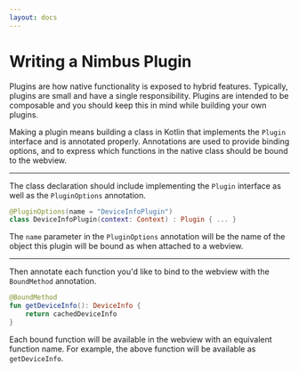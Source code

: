 ```yaml
---
layout: docs
---
```


# Writing a Nimbus Plugin

Plugins are how native functionality is exposed to hybrid features. Typically, plugins are small and have a single responsibility. Plugins are intended to be composable and you should keep this in mind while building your own plugins.

Making a plugin means building a class in Kotlin that implements the `Plugin` interface and is annotated properly. Annotations are used to provide binding options, and to express which functions in the native class should be bound to the webview.

---

The class declaration should include implementing the `Plugin` interface as well as the `PluginOptions` annotation.

```kotlin
@PluginOptions(name = "DeviceInfoPlugin")
class DeviceInfoPlugin(context: Context) : Plugin { ... }
```

The `name` parameter in the `PluginOptions` annotation will be the name of the object this plugin will be bound as when attached to a webview.

---

Then annotate each function you'd like to bind to the webview with the `BoundMethod` annotation.

```kotlin
@BoundMethod
fun getDeviceInfo(): DeviceInfo {
    return cachedDeviceInfo
}
```

Each bound function will be available in the webview with an equivalent function name. For example, the above function will be available as `getDeviceInfo`.
